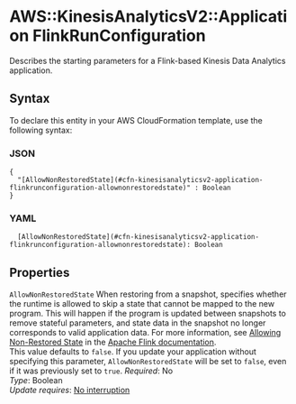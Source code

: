 # AWS::KinesisAnalyticsV2::Application FlinkRunConfiguration<a name="aws-properties-kinesisanalyticsv2-application-flinkrunconfiguration"></a>

Describes the starting parameters for a Flink\-based Kinesis Data Analytics application\.

## Syntax<a name="aws-properties-kinesisanalyticsv2-application-flinkrunconfiguration-syntax"></a>

To declare this entity in your AWS CloudFormation template, use the following syntax:

### JSON<a name="aws-properties-kinesisanalyticsv2-application-flinkrunconfiguration-syntax.json"></a>

```
{
  "[AllowNonRestoredState](#cfn-kinesisanalyticsv2-application-flinkrunconfiguration-allownonrestoredstate)" : Boolean
}
```

### YAML<a name="aws-properties-kinesisanalyticsv2-application-flinkrunconfiguration-syntax.yaml"></a>

```
  [AllowNonRestoredState](#cfn-kinesisanalyticsv2-application-flinkrunconfiguration-allownonrestoredstate): Boolean
```

## Properties<a name="aws-properties-kinesisanalyticsv2-application-flinkrunconfiguration-properties"></a>

`AllowNonRestoredState` <a name="cfn-kinesisanalyticsv2-application-flinkrunconfiguration-allownonrestoredstate"></a>
When restoring from a snapshot, specifies whether the runtime is allowed to skip a state that cannot be mapped to the new program\. This will happen if the program is updated between snapshots to remove stateful parameters, and state data in the snapshot no longer corresponds to valid application data\. For more information, see [ Allowing Non\-Restored State](https://ci.apache.org/projects/flink/flink-docs-release-1.8/ops/state/savepoints.html#allowing-non-restored-state) in the [Apache Flink documentation](https://ci.apache.org/projects/flink/flink-docs-release-1.8/)\.  
This value defaults to `false`\. If you update your application without specifying this parameter, `AllowNonRestoredState` will be set to `false`, even if it was previously set to `true`\.
_Required_: No  
_Type_: Boolean  
_Update requires_: [No interruption](https://docs.aws.amazon.com/AWSCloudFormation/latest/UserGuide/using-cfn-updating-stacks-update-behaviors.html#update-no-interrupt)
